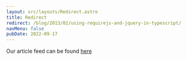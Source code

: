 ```yaml
---
layout: src/layouts/Redirect.astro
title: Redirect
redirect: /blog/2013/02/using-requirejs-and-jquery-in-typescript/
navMenu: false
pubDate: 2022-09-17
---
```

<div>
Our article feed can be found <a href="/blog/2013/02/using-requirejs-and-jquery-in-typescript/">here</a>
</div>
